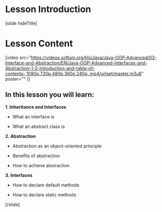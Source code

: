 # Lesson Introduction

[slide hideTitle]

# Lesson Content

[video src="https://videos.softuni.org/hls/Java/Java-OOP-Advanced/03-Interface-and-Abstraction/EN/Java-OOP-Advanced-Interfaces-and-Abstraction-1-2-introduction-and-table-of-contents-,1080p,720p,480p,360p,240p,.mp4/urlset/master.m3u8" poster="" /]

## In this lesson you will learn:

**1. Inheritance and Interfaces**

- What an interface is

- What an abstract class is

**2. Abstraction**

- Abstraction as an object-oriented principle

- Benefits of abstraction

- How to achieve abstraction

**3. Interfaces**

- How to declare default methods

- How to declare static methods
    
[/slide]
